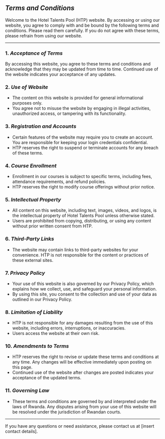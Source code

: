 ## *Terms and Conditions*


Welcome to the Hotel Talents Pool (HTP) website. By accessing or using our website, you agree to comply with and be bound by the following terms and conditions. Please read them carefully. If you do not agree with these terms, please refrain from using our website.

---

### 1. *Acceptance of Terms*

By accessing this website, you agree to these terms and conditions and acknowledge that they may be updated from time to time. Continued use of the website indicates your acceptance of any updates.

### 2. *Use of Website*

- The content on this website is provided for general informational purposes only.
- You agree not to misuse the website by engaging in illegal activities, unauthorized access, or tampering with its functionality.

### 3. *Registration and Accounts*

- Certain features of the website may require you to create an account. You are responsible for keeping your login credentials confidential.
- HTP reserves the right to suspend or terminate accounts for any breach of these terms.

### 4. *Course Enrollment*

- Enrollment in our courses is subject to specific terms, including fees, attendance requirements, and refund policies.
- HTP reserves the right to modify course offerings without prior notice.

### 5. *Intellectual Property*

- All content on this website, including text, images, videos, and logos, is the intellectual property of Hotel Talents Pool unless otherwise stated.
- Users are prohibited from copying, distributing, or using any content without prior written consent from HTP.

### 6. *Third-Party Links*

- The website may contain links to third-party websites for your convenience. HTP is not responsible for the content or practices of these external sites.

### 7. *Privacy Policy*

- Your use of this website is also governed by our Privacy Policy, which explains how we collect, use, and safeguard your personal information.
- By using this site, you consent to the collection and use of your data as outlined in our Privacy Policy.

### 8. *Limitation of Liability*

- HTP is not responsible for any damages resulting from the use of this website, including errors, interruptions, or inaccuracies.
- Users access the website at their own risk.

### 10. *Amendments to Terms*

- HTP reserves the right to revise or update these terms and conditions at any time. Any changes will be effective immediately upon posting on this page.
- Continued use of the website after changes are posted indicates your acceptance of the updated terms.

### 11. *Governing Law*

- These terms and conditions are governed by and interpreted under the laws of Rwanda. Any disputes arising from your use of this website will be resolved under the jurisdiction of Rwandan courts.

---

If you have any questions or need assistance, please contact us at [insert contact details].